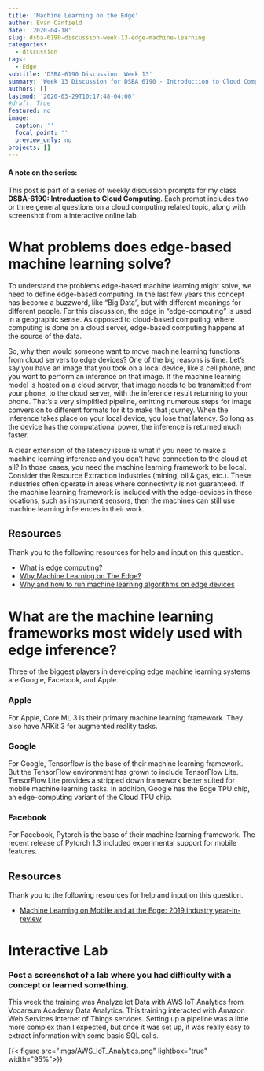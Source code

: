 ```yaml
---
title: 'Machine Learning on the Edge'
author: Evan Canfield
date: '2020-04-18'
slug: dsba-6190-discussion-week-13-edge-machine-learning
categories:
  - discussion
tags:
  - Edge
subtitle: 'DSBA-6190 Discussion: Week 13'
summary: 'Week 13 Discussion for DSBA 6190 - Introduction to Cloud Computing'
authors: []
lastmod: '2020-03-29T10:17:48-04:00'
#draft: True 
featured: no
image:
  caption: ''
  focal_point: ''
  preview_only: no
projects: []
---
```

#### A note on the series:
This post is part of a series of weekly discussion prompts for my class **DSBA-6190: Introduction to Cloud Computing**. Each prompt includes two or three general questions on a cloud computing related topic, along with screenshot from a interactive online lab. 

# What problems does edge-based machine learning solve?
To understand the problems edge-based machine learning might solve, we need to define edge-based computing. In the last few years this concept has become a buzzword, like “Big Data”, but with different meanings for different people. For this discussion, the edge in “edge-computing” is used in a geographic sense. As opposed to cloud-based computing, where computing is done on a cloud server, edge-based computing happens at the source of the data.

So, why then would someone want to move machine learning functions from cloud servers to edge devices? One of the big reasons is time. Let’s say you have an image that you took on a local device, like a cell phone, and you want to perform an inference on that image. If the machine learning model is hosted on a cloud server, that image needs to be transmitted from your phone, to the cloud server, with the inference result returning to your phone. That’s a very simplified pipeline, omitting numerous steps for image conversion to different formats for it to make that journey.  When the inference takes place on your local device, you lose that latency. So long as the device has the computational power, the inference is returned much faster.

A clear extension of the latency issue is what if you need to make a machine learning inference and you don’t have connection to the cloud at all? In those cases, you need the machine learning framework to be local. Consider the Resource Extraction industries (mining, oil & gas, etc.). These industries often operate in areas where connectivity is not guaranteed. If the machine learning framework is included with the edge-devices in these locations, such as instrument sensors, then the machines can still use machine learning inferences in their work.


## Resources
Thank you to the following resources for help and input on this question.

* [What is edge computing?](https://www.theverge.com/circuitbreaker/2018/5/7/17327584/edge-computing-cloud-google-microsoft-apple-amazon)
* [Why Machine Learning on The Edge?](https://towardsdatascience.com/why-machine-learning-on-the-edge-92fac32105e6)
* [](https://towardsdatascience.com/edge-ai-cc478f9fbb5a)
[Why and how to run machine learning algorithms on edge devices](https://www.therobotreport.com/why-and-how-to-run-machine-learning-algorithms-on-edge-devices/)

# What are the machine learning frameworks most widely used with edge inference?
Three of the biggest players in developing edge machine learning  systems are Google, Facebook, and Apple. 

### Apple
For Apple, Core ML 3 is their primary machine learning framework. They also have ARKit 3 for augmented reality tasks.

### Google
For Google, Tensorflow is the base of their machine learning framework. But the TensorFlow environment has grown to include TensorFlow Lite. TensorFlow Lite provides a stripped down framework better suited for mobile machine learning tasks.  In addition, Google has the Edge TPU chip, an edge-computing variant of the Cloud TPU chip. 

### Facebook
For Facebook, Pytorch is the base of their machine learning framework. The recent release of Pytorch 1.3 included experimental support for mobile features.

## Resources
Thank you to the following resources for help and input on this question.

* [Machine Learning on Mobile and at the Edge: 2019 industry year-in-review](https://heartbeat.fritz.ai/machine-learning-on-mobile-and-at-the-edge-2019-industry-year-in-review-3d783a404da4)


# Interactive Lab
### Post a screenshot of a lab where you had difficulty with a concept or learned something.
This week the training was Analyze Iot Data with AWS IoT Analytics from Vocareum Academy Data Analytics. This training interacted with Amazon Web Services Internet of Things services. Setting up a pipeline was a little more complex than I expected, but once it was set up, it was really easy to extract information with some basic SQL calls. 


{{< figure src="imgs/AWS_IoT_Analytics.png" lightbox="true" width="95%">}}
